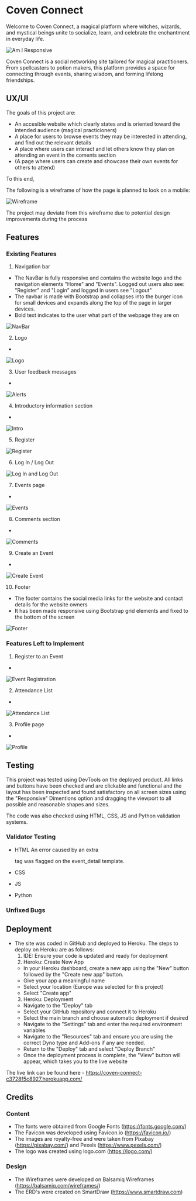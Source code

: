 # Coven Connect

Welcome to Coven Connect, a magical platform where witches, wizards, and mystical beings unite to socialize, learn, and celebrate the enchantment in everyday life.

![Am I Responsive](...)

Coven Connect is a social networking site tailored for magical practitioners. From spellcasters to potion makers, this platform provides a space for connecting through events, sharing wisdom, and forming lifelong friendships.

## UX/UI

The goals of this project are:

- An accesible website which clearly states and is oriented toward the intended audience (magical practicioners)
- A place for users to browse events they may be interested in attending, and find out the relevant details
- A place where users can interact and let others know they plan on attending an event in the coments section
- (A page where users can create and showcase their own events for others to attend)

To this end, 

The following is a wireframe of how the page is planned to look on a mobile:

![Wireframe](...)

The project may deviate from this wireframe due to potential design improvements during the process

## Features 

### Existing Features

1. Navigation bar
- The NavBar is fully responsive and contains the website logo and the navigation elements "Home" and "Events". Logged out users also see: "Register" and "Login" and logged in users see "Logout"
- The navbar is made with Bootstrap and collapses into the burger icon for small devices and expands along the top of the page in larger devices.
- Bold text indicates to the user what part of the webpage they are on

![NavBar](...)

2. Logo
-

![Logo](...)

3. User feedback messages
-

![Alerts](...)

4. Introductory information section
- 

![Intro](...)

5. Register


![Register](...)

6. Log In / Log Out


![Log In and Log Out](...)

7. Events page
-

![Events](...)


8. Comments section
-

![Comments](...)

9. Create an Event
-

![Create Event](...)

10. Footer
- The footer contains the social media links for the website and contact details for the website owners
- It has been made responsive using Bootstrap grid elements and fixed to the bottom of the screen

![Footer](...)

### Features Left to Implement

1. Register to an Event
-

![Event Registration](...)

2. Attendance List
-

![Attendance List](...)

3. Profile page
- 

![Profile](...)

## Testing 

This project was tested using DevTools on the deployed product. All links and buttons have been checked and are clickable and functional and the layout has been inspected and found satisfactory on all screen sizes using the "Responsive" Dimentions option and dragging the viewport to all possible and reasonable shapes and sizes.

The code was also checked using HTML, CSS, JS and Python validation systems.

### Validator Testing 

- HTML
An error caused by an extra </p> tag was flagged on the event_detail template.

- CSS

- JS

- Python
  
### Unfixed Bugs



## Deployment

- The site was coded in GitHub and deployed to Heroku. The steps to deploy on Heroku are as follows:
  1. IDE: Ensure your code is updated and ready for deployment
  2. Heroku: Create New App 
  - In your Heroku dashboard, create a new app using the "New" button followed by the "Create new app" button.
  - Give your app a meaningful name
  - Select your location (Europe was selected for this project)
  - Select "Create app"
  3. Heroku: Deployment
  - Navigate to the "Deploy" tab
  - Select your GitHub repository and connect it to Heroku
  - Select the main branch and choose automatic deployment if desired
  - Navigate to the "Settings" tab and enter the required environment variables
  - Navigate to the "Resources" tab and ensure you are using the correct Dyno type and Add-ons if any are needed.
  - Return to the "Deploy" tab and select "Deploy Branch"
  - Once the deployment process is complete, the "View" button will appear, which takes you to the live website

The live link can be found here - https://coven-connect-c3728f5c8927.herokuapp.com/


## Credits 

### Content 

- The fonts were obtained from Google Fonts (https://fonts.google.com/)
- The Favicon was developed using Favicon.io (https://favicon.io/)
- The images are royalty-free and were taken from Pixabay (https://pixabay.com/) and Pexels (https://www.pexels.com/)
- The logo was created using logo.com (https://logo.com/)

### Design

- The Wireframes were developed on Balsamiq Wireframes (https://balsamiq.com/wireframes/)
- The ERD's were created on SmartDraw (https://www.smartdraw.com)
